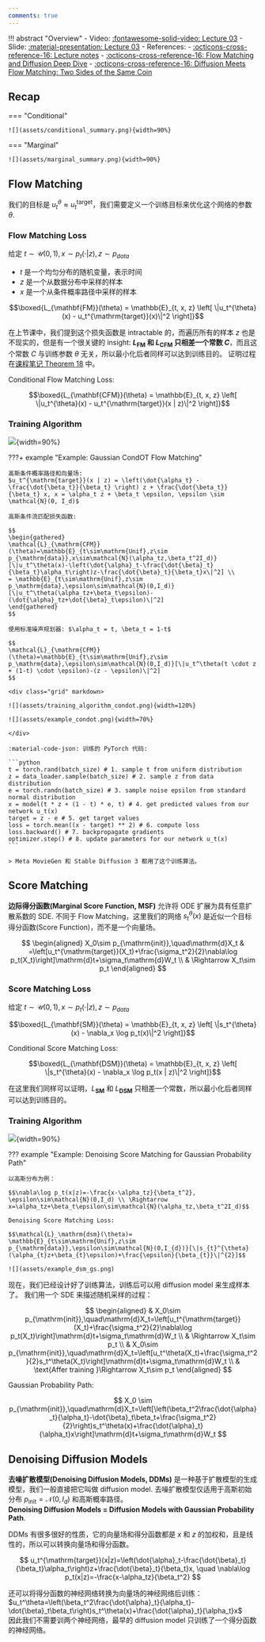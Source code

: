```yaml
---
comments: true
---
```


!!! abstract "Overview"
    - Video: [:fontawesome-solid-video: Lecture 03](https://www.youtube.com/watch?v=yFD-JSSG-D0)
    - Slide: [:material-presentation: Lecture 03](https://diffusion.csail.mit.edu/docs/slides_lecture_3.pdf)
    - References:
        - [:octicons-cross-reference-16: Lecture notes](https://diffusion.csail.mit.edu/docs/lecture-notes.pdf#page=23.10)
        - [:octicons-cross-reference-16: Flow Matching and Diffusion Deep Dive](https://medium.com/@hasfuraa/flow-matching-and-diffusion-deep-dive-b080f7782654)
        - [:octicons-cross-reference-16: Diffusion Meets Flow Matching: Two Sides of the Same Coin](https://diffusionflow.github.io/)

## Recap

=== "Conditional"

    ![](assets/conditional_summary.png){width=90%}

=== "Marginal"

    ![](assets/marginal_summary.png){width=90%}

## Flow Matching

我们的目标是 $u_t^{\theta} \approx u_t^{\mathrm{target}}$，我们需要定义一个训练目标来优化这个网络的参数 $\theta$.

### Flow Matching Loss

给定 $t \sim \mathcal{U}(0, 1), x \sim p_t(\cdot | z), z \sim p_{data}$

- $t$ 是一个均匀分布的随机变量，表示时间
- $z$ 是一个从数据分布中采样的样本
- $x$ 是一个从条件概率路径中采样的样本

$$\boxed{L_{\mathbf{FM}}(\theta) = \mathbb{E}_{t, x, z} \left[ \|u_t^{\theta}(x) - u_t^{\mathrm{target}}(x)\|^2 \right]}$$

在上节课中，我们提到这个损失函数是 intractable 的，而遍历所有的样本 $z$ 也是不现实的，但是有一个很关键的 insight:
**$L_{\mathbf{FM}}$ 和 $L_{\mathbf{CFM}}$ 只相差一个常数 $C$**，而且这个常数 $C$ 与训练参数 $\theta$ 无关，所以最小化后者同样可以达到训练目的。
证明过程在[课程笔记 Theorem 18](https://diffusion.csail.mit.edu/docs/lecture-notes.pdf#page=24.11) 中。

Conditional Flow Matching Loss:

$$\boxed{L_{\mathbf{CFM}}(\theta) = \mathbb{E}_{t, x, z} \left[ \|u_t^{\theta}(x) - u_t^{\mathrm{target}}(x | z)\|^2 \right]}$$

### Training Algorithm

![](assets/training_algorithm_cfm.png){width=90%}

???+ example "Example: Gaussian CondOT Flow Matching"

    高斯条件概率路径和向量场:
    $u_t^{\mathrm{target}}(x | z) = \left(\dot{\alpha_t} - \frac{\dot{\beta_t}}{\beta_t} \right) z + \frac{\dot{\beta_t}}{\beta_t} x, x = \alpha_t z + \beta_t \epsilon, \epsilon \sim \mathcal{N}(0, I_d)$

    高斯条件流匹配损失函数:

    $$
    \begin{gathered}
    \mathcal{L}_{\mathrm{CFM}}(\theta)=\mathbb{E}_{t\sim\mathrm{Unif},z\sim p_{\mathrm{data}},x\sim\mathcal{N}(\alpha_tz,\beta_t^2I_d)}[\|u_t^\theta(x)-\left(\dot{\alpha}_t-\frac{\dot{\beta}_t}{\beta_t}\alpha_t\right)z-\frac{\dot{\beta}_t}{\beta_t}x\|^2] \\
    = \mathbb{E}_{t\sim\mathrm{Unif},z\sim p_\mathrm{data},\epsilon\sim\mathcal{N}(0,I_d)}[\|u_t^\theta(\alpha_tz+\beta_t\epsilon)-(\dot{\alpha}_tz+\dot{\beta}_t\epsilon)\|^2]
    \end{gathered}
    $$

    使用标准噪声规划器: $\alpha_t = t, \beta_t = 1-t$

    $$
    \mathcal{L}_{\mathrm{CFM}}(\theta)=\mathbb{E}_{t\sim\mathrm{Unif},z\sim p_\mathrm{data},\epsilon\sim\mathcal{N}(0,I_d)}[\|u_t^\theta(t \cdot z + (1-t) \cdot \epsilon)-(z - \epsilon)\|^2]
    $$

    <div class="grid" markdown>

    ![](assets/training_algorithm_condot.png){width=120%}

    ![](assets/example_condot.png){width=70%}

    </div>

    :material-code-json: 训练的 PyTorch 代码:

    ```python
    t = torch.rand(batch_size) # 1. sample t from uniform distribution
    z = data_loader.sample(batch_size) # 2. sample z from data distribution
    e = torch.randn(batch_size) # 3. sample noise epsilon from standard normal distribution
    x = model(t * z + (1 - t) * e, t) # 4. get predicted values from our network u_t(x)
    target = z - e # 5. get target values
    loss = torch.mean((x - target) ** 2) # 6. compute loss
    loss.backward() # 7. backpropagate gradients
    optimizer.step() # 8. update parameters for our network u_t(x)
    ```

    > Meta MovieGen 和 Stable Diffusion 3 都用了这个训练算法。

## Score Matching

**边际得分函数(Marginal Score Function, MSF)** 允许将 ODE 扩展为具有任意扩散系数的 SDE.
不同于 Flow Matching，这里我们的网络 $s_t^{\theta}(x)$ 是近似一个目标得分函数(Score Function)，而不是一个向量场。


$$
\begin{aligned}
X_0\sim p_{\mathrm{init}},\quad\mathrm{d}X_t & =\left[u_t^{\mathrm{target}}(X_t)+\frac{\sigma_t^2}{2}\nabla\log p_t(X_t)\right]\mathrm{d}t+\sigma_t\mathrm{d}W_t \\
 & \Rightarrow X_t\sim p_t
\end{aligned}
$$

### Score Matching Loss

给定 $t \sim \mathcal{U}(0, 1), x \sim p_t(\cdot | z), z \sim p_{data}$

$$\boxed{L_{\mathbf{SM}}(\theta) = \mathbb{E}_{t, x, z} \left[ \|s_t^{\theta}(x) - \nabla_x \log p_t(x)\|^2 \right]}$$

Conditional Score Matching Loss:

$$\boxed{L_{\mathbf{DSM}}(\theta) = \mathbb{E}_{t, x, z} \left[ \|s_t^{\theta}(x) - \nabla_x \log p_t(x | z)\|^2 \right]}$$

在这里我们同样可以证明，$L_{\mathbf{SM}}$ 和 $L_{\mathbf{DSM}}$ 只相差一个常数，所以最小化后者同样可以达到训练目的。

### Training Algorithm

![](assets/training_algorithm_sm.png){width=90%}

??? example "Example: Denoising Score Matching for Gaussian Probability Path"

    以高斯分布为例：

    $$\nabla\log p_t(x|z)=-\frac{x-\alpha_tz}{\beta_t^2}, \epsilon\sim\mathcal{N}(0,I_d) \\ \Rightarrow x=\alpha_tz+\beta_t\epsilon\sim\mathcal{N}(\alpha_tz,\beta_t^2I_d)$$

    Denoising Score Matching Loss:

    $$\mathcal{L}_\mathrm{dsm}(\theta)= \mathbb{E}_{t\sim\mathrm{Unif},z\sim p_{\mathrm{data}},\epsilon\sim\mathcal{N}(0,I_{d})}[\|s_{t}^{\theta}(\alpha_{t}z+\beta_{t}\epsilon)+\frac{\epsilon}{\beta_{t}}\|^{2}]$$

    ![](assets/example_dsm_gs.png)


现在，我们已经设计好了训练算法，训练后可以用 diffusion model 来生成样本了。
我们用一个 SDE 来描述随机采样的过程：

$$
\begin{aligned}
 & X_0\sim p_{\mathrm{init}},\quad\mathrm{d}X_t=\left[u_t^{\mathrm{target}}(X_t)+\frac{\sigma_t^2}{2}\nabla\log p_t(X_t)\right]\mathrm{d}t+\sigma_t\mathrm{d}W_t \\
 &
\Rightarrow X_t\sim p_t \\
 & X_0\sim p_{\mathrm{init}},\quad\mathrm{d}X_t=\left[u_t^\theta(X_t)+\frac{\sigma_t^2}{2}s_t^\theta(X_t)\right]\mathrm{d}t+\sigma_t\mathrm{d}W_t \\
 & \text{Affer training }\Rightarrow X_t\sim p_t
\end{aligned}
$$

Gaussian Probability Path:

$$
X_0 \sim p_{\mathrm{init}},\quad\mathrm{d}X_t=\left[\left(\beta_t^2\frac{\dot{\alpha}_t}{\alpha_t}-\dot{\beta}_t\beta_t+\frac{\sigma_t^2}{2}\right)s_t^\theta(x)+\frac{\dot{\alpha}_t}{\alpha_t}x\right]\mathrm{d}t+\sigma_t\mathrm{d}W_t
$$

## Denoising Diffusion Models

**去噪扩散模型(Denoising Diffusion Models, DDMs)** 是一种基于扩散模型的生成模型，我们一般直接把它叫做 diffusion model.
去噪扩散模型仅适用于高斯初始分布 $p_{\mathrm{init}} = \mathcal{N}(0, I_d)$ 和高斯概率路径。<br>
**Denoising Diffusion Models = Diffusion Models with Gaussian Probability Path**.

DDMs 有很多很好的性质，它的向量场和得分函数都是 $x$ 和 $z$ 的加权和，且是线性的，所以可以转换向量场和得分函数。

$$
u_t^{\mathrm{target}}(x|z)=\left(\dot{\alpha}_t-\frac{\dot{\beta}_t}{\beta_t}\alpha_t\right)z+\frac{\dot{\beta}_t}{\beta_t}x, \quad \nabla\log p_t(x|z)=-\frac{x-\alpha_tz}{\beta_t^2}
$$

还可以将得分函数的神经网络转换为向量场的神经网络后训练：$u_t^\theta=\left(\beta_t^2\frac{\dot{\alpha}_t}{\alpha_t}-\dot{\beta}_t\beta_t\right)s_t^\theta(x)+\frac{\dot{\alpha}_t}{\alpha_t}x$<br>
因此我们不需要训两个神经网络，最早的 diffusion model 只训练了一个得分函数的神经网络。
